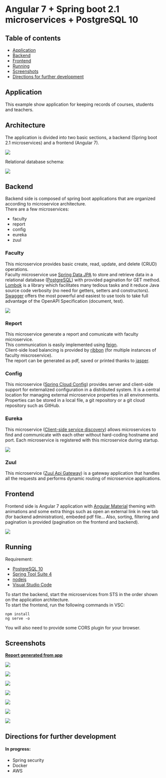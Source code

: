 # Angular 7 + Spring boot 2.1 microservices + PostgreSQL 10

## Table of contents
* [Application](#application)
* [Backend](#backend)
* [Frontend](#frontend)
* [Running](#running)
* [Screenshots](#screenshots)
* [Directions for further development](#directions-for-further-development)

## Application

This example show application for keeping records of courses, students and teachers.  


## Architecture
The application is divided into two basic sections, a backend (Spring boot 2.1 microservices) and a frontend (Angular 7). 

![](frontend/src/assets/background.png?raw=true)  

Relational database schema:  

![](frontend/src/assets/schema.jpg?raw=true?style=centerme)

## Backend

Backend side is composed of spring boot applications that are organized according to microservice architecture.  
There are a few microservices:

* faculty
* report
* config
* eureka
* zuul

### Faculty  
This microservice provides basic create, read, update, and delete (CRUD) operations.  
Faculty microservice use [Spring Data JPA](https://spring.io/projects/spring-data-jpa#overview) to store and retrieve data in a 
relational database ([PostgreSQL](https://www.postgresql.org/)) with provided pagination for GET method.  
[Lombok](https://www.baeldung.com/intro-to-project-lombok) is a library which facilitates many tedious tasks and it reduce 
Java source code verbosity (no need for getters, setters and constructors).  
[Swagger](https://swagger.io/) offers the most powerful and easiest to use tools to take full advantage of the OpenAPI Specification 
(document, test).  

![](frontend/src/assets/6.PNG?raw=true)

### Report  
This microservice generate a report and comunicate with faculty microservice.  
This communication is easily implemented using [feign](https://cloud.spring.io/spring-cloud-openfeign/spring-cloud-openfeign.html).  
Client-side load balancing is provided by [ribbon](https://www.baeldung.com/spring-cloud-rest-client-with-netflix-ribbon) 
(for multiple instances of faculty miscroservice).  
The report can be generated as pdf, saved or printed thanks to [jasper](https://community.jaspersoft.com/).

### Config  
This microservice ([Spring Cloud Config](https://spring.io/projects/spring-cloud-config#overview)) provides server and client-side support for externalized configuration in a distributed system.
It is a central location for managing external microservice properties in all environments. 
Properties can be stored in a local file, a git repository or a git cloud repository such as GitHub. 

### Eureka  
This microservice ([Client-side service discovery](https://www.baeldung.com/spring-cloud-netflix-eureka)) allows microservices to find and communicate with each other without hard-coding hostname and port.
Each microservice is registered with this microservice during startup.  

![](frontend/src/assets/7.PNG?raw=true)

### Zuul  
This microservice ([Zuul Api Gateway](https://spring.io/guides/gs/routing-and-filtering/)) is a gateway application that handles all the requests and performs dynamic routing of microservice applications.


## Frontend

Frontend side is Angular 7 application with [Angular Material](https://material.angular.io/) theming with animations and some extra things such as open an external link in new tab (for backend administration), embeded pdf file... Also, sorting, filtering and pagination is provided (pagination on the frontend and backend).  

![](frontend/src/assets/1.PNG?raw=true)

## Running

Requirement:

* [PostgreSQL 10](https://www.postgresql.org/download/) 
* [Spring Tool Suite 4](https://spring.io/tools) 
* [nodejs](https://nodejs.org/en/download/) 
* [Visual Studio Code](https://code.visualstudio.com/download)  

To start the backend, start the microservices from STS in the order shown on the application architecture.  
To start the frontend, run the following commands in VSC:

```shell
npm install
ng serve -o
```
You will also need to provide some CORS plugin for your browser.  

## Screenshots

**[Report generated from app](frontend/src/assets/report.pdf)**   

![](frontend/src/assets/1.PNG?raw=true) 

![](frontend/src/assets/2.PNG?raw=true) 

![](frontend/src/assets/3.PNG?raw=true) 

![](frontend/src/assets/4.PNG?raw=true) 

![](frontend/src/assets/5.PNG?raw=true) 

![](frontend/src/assets/6.PNG?raw=true) 

![](frontend/src/assets/7.PNG?raw=true)  

## Directions for further development  
#### In progress:

* Spring security
* Docker
* AWS
